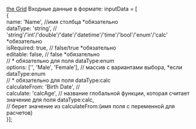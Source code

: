 <a href="helloWorld-EHoT.github.io/theGrid-testTask">the Grid</a>
Входные данные в формате:
inputData = [<br>
{<br>
name: 'Name', //имя столбца *обязательно<br>
dataType: 'string', // 'string'/'int'/'double'/'date'/'datetime'/'time'/'bool'/'enum'/'calc' *обязательно<br>
isRequired: true, // false/true *обязательно<br>
editable: false, // false *обязательно<br>
// * обязательно для поля dataType:enum<br>
options: ['', 'Male', 'Female'], // массив с вариантами выбора, *если dataType:enum<br>
// * обязательно для поля dataType:calc<br>
calculateFrom: 'Birth Date', // <br>
calculate:     'calcAge', // название глобальной функции, которая считает значение для поля dataType:calc,<br>
                          // берет значение из calculateFrom:(имя поля с переменной для расчетов)<br>
}]; <br>         
